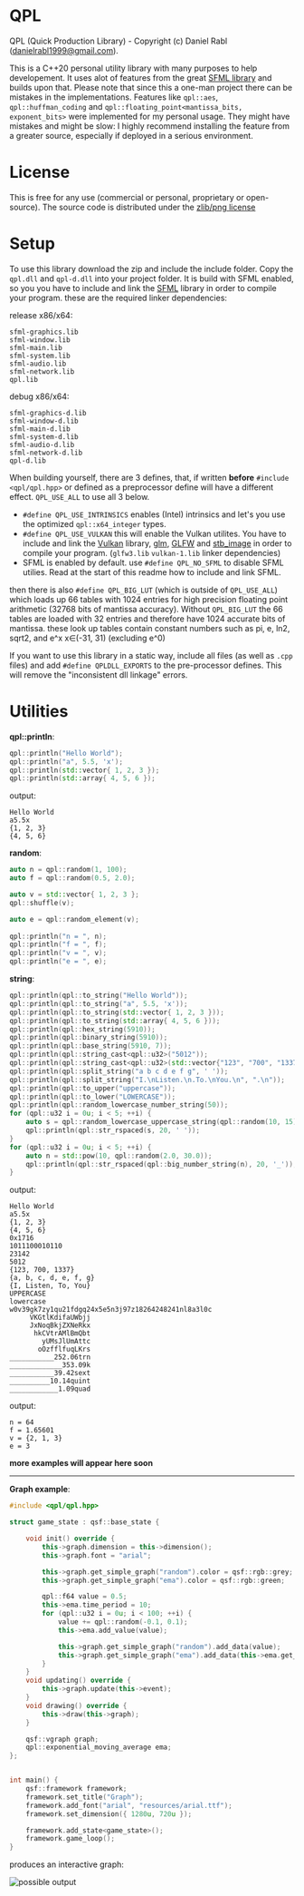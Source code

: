 # QPL 
QPL (Quick Production Library)  - Copyright (c) Daniel Rabl (danielrabl1999@gmail.com). 

This is a C++20 personal utility library with many purposes to help developement.
It uses alot of features from the great [SFML library](https://www.sfml-dev.org/) and builds upon that.
Please note that since this a one-man project there can be mistakes in the implementations.
Features like `qpl::aes`, `qpl::huffman_coding` and `qpl::floating_point<mantissa_bits, exponent_bits>`
were implemented for my personal usage. They might have mistakes and might be slow:
I highly recommend installing the feature from a greater source, especially if deployed in a serious environment.

# License
This is free for any use (commercial or personal, proprietary or open-source). The source code is distributed under the [zlib/png license](https://opensource.org/licenses/Zlib)

# Setup

To use this library download the zip and include the include folder. Copy the `qpl.dll` and `qpl-d.dll` into your project folder. It is build with SFML enabled, so you you have to include and link the [SFML](https://www.sfml-dev.org/) library in order to compile your program. 
these are the required linker dependencies:


release x86/x64:
```
sfml-graphics.lib
sfml-window.lib
sfml-main.lib
sfml-system.lib
sfml-audio.lib
sfml-network.lib
qpl.lib
```
debug x86/x64:
```
sfml-graphics-d.lib
sfml-window-d.lib
sfml-main-d.lib
sfml-system-d.lib
sfml-audio-d.lib
sfml-network-d.lib
qpl-d.lib
```

When building yourself, there are 3 defines, that, if written **before** `#include <qpl/qpl.hpp>` or defined as a preprocessor define will have a different effect. 
`QPL_USE_ALL` to use all 3 below.

- `#define QPL_USE_INTRINSICS` enables (Intel) intrinsics and let's you use the optimized `qpl::x64_integer` types.
- `#define QPL_USE_VULKAN` this will enable the Vulkan utilites. You have to include and link the [Vulkan](https://www.khronos.org/vulkan/) library, [glm](https://glm.g-truc.net/0.9.9/index.html), [GLFW](https://www.glfw.org/) and [stb_image](https://github.com/nothings/stb) in order to compile your program. (`glfw3.lib` `vulkan-1.lib` linker dependencies)
- SFML is enabled by default. use `#define QPL_NO_SFML` to disable SFML utilies. Read at the start of this readme how to include and link SFML.

then there is also `#define QPL_BIG_LUT` (which is outside of `QPL_USE_ALL`) which loads up 66 tables with 1024 entries for high precision floating point arithmetic (32768 bits of mantissa accuracy). Without `QPL_BIG_LUT` the 66 tables are loaded with 32 entries and therefore have 1024 accurate bits of mantissa. these look up tables contain constant numbers such as pi, e, ln2, sqrt2, and e^x x∈(-31, 31) (excluding e^0)

If you want to use this library in a static way, include all files (as well as `.cpp` files) and add `#define QPLDLL_EXPORTS` to the pre-processor defines. This will remove the "inconsistent dll linkage" errors.

# Utilities

**qpl::println**:
```cpp
qpl::println("Hello World");
qpl::println("a", 5.5, 'x');
qpl::println(std::vector{ 1, 2, 3 });
qpl::println(std::array{ 4, 5, 6 });
```

output:
```
Hello World
a5.5x
{1, 2, 3}
{4, 5, 6}
```

**random**:
```cpp
auto n = qpl::random(1, 100);
auto f = qpl::random(0.5, 2.0);

auto v = std::vector{ 1, 2, 3 };
qpl::shuffle(v);

auto e = qpl::random_element(v);
	
qpl::println("n = ", n);
qpl::println("f = ", f);
qpl::println("v = ", v);
qpl::println("e = ", e);
```

**string**:
```cpp
qpl::println(qpl::to_string("Hello World"));
qpl::println(qpl::to_string("a", 5.5, 'x'));
qpl::println(qpl::to_string(std::vector{ 1, 2, 3 }));
qpl::println(qpl::to_string(std::array{ 4, 5, 6 }));
qpl::println(qpl::hex_string(5910));
qpl::println(qpl::binary_string(5910));
qpl::println(qpl::base_string(5910, 7));
qpl::println(qpl::string_cast<qpl::u32>("5012"));
qpl::println(qpl::string_cast<qpl::u32>(std::vector{"123", "700", "1337"}));
qpl::println(qpl::split_string("a b c d e f g", ' '));
qpl::println(qpl::split_string("I.\nListen.\n.To.\nYou.\n", ".\n"));
qpl::println(qpl::to_upper("uppercase"));
qpl::println(qpl::to_lower("LOWERCASE"));
qpl::println(qpl::random_lowercase_number_string(50));
for (qpl::u32 i = 0u; i < 5; ++i) {
	auto s = qpl::random_lowercase_uppercase_string(qpl::random(10, 15));
	qpl::println(qpl::str_rspaced(s, 20, ' '));
}
for (qpl::u32 i = 0u; i < 5; ++i) {
	auto n = std::pow(10, qpl::random(2.0, 30.0));
	qpl::println(qpl::str_rspaced(qpl::big_number_string(n), 20, '_'));
}
```
output:
```
Hello World
a5.5x
{1, 2, 3}
{4, 5, 6}
0x1716
1011100010110
23142
5012
{123, 700, 1337}
{a, b, c, d, e, f, g}
{I, Listen, To, You}
UPPERCASE
lowercase
w0v39gk7zy1qu21fdgq24x5e5n3j97z18264248241nl8a3l0c
     VKGtlKdifaUWbjj
     JxNoqBkjZXNeRkx
      hkCVtrAMlBmQbt
        yUMsJlUmAttc
       oOzfflfuqLKrs
___________252.06trn
_____________353.09k
___________39.42sext
__________10.14quint
____________1.09quad
```

output:
```
n = 64
f = 1.65601
v = {2, 1, 3}
e = 3
```

**more examples will appear here soon**

----------

**Graph example**: 

```cpp
#include <qpl/qpl.hpp>

struct game_state : qsf::base_state {

	void init() override {
		this->graph.dimension = this->dimension();
		this->graph.font = "arial";

		this->graph.get_simple_graph("random").color = qsf::rgb::grey;
		this->graph.get_simple_graph("ema").color = qsf::rgb::green;

		qpl::f64 value = 0.5;
		this->ema.time_period = 10;
		for (qpl::u32 i = 0u; i < 100; ++i) {
			value += qpl::random(-0.1, 0.1);
			this->ema.add_value(value);

			this->graph.get_simple_graph("random").add_data(value);
			this->graph.get_simple_graph("ema").add_data(this->ema.get_average());
		}
	}
	void updating() override {
		this->graph.update(this->event);
	}
	void drawing() override {
		this->draw(this->graph);
	}

	qsf::vgraph graph;
	qpl::exponential_moving_average ema;
};


int main() {
	qsf::framework framework;
	framework.set_title("Graph");
	framework.add_font("arial", "resources/arial.ttf");
	framework.set_dimension({ 1280u, 720u });

	framework.add_state<game_state>();
	framework.game_loop();
}
```


produces an interactive graph:

![possible output](https://i.imgur.com/gbDwKyY.png)
